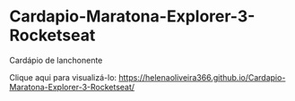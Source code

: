 # Cardapio-Maratona-Explorer-3-Rocketseat
Cardápio de lanchonente

Clique aqui para visualizá-lo: https://helenaoliveira366.github.io/Cardapio-Maratona-Explorer-3-Rocketseat/

